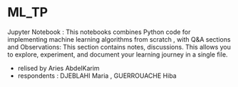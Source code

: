 # ML_TP
Jupyter Notebook : 
  This notebooks combines Python code for implementing machine learning algorithms from scratch  , with   Q&A sections and Observations: This section contains notes, discussions.
  This allows you to explore, experiment, and document your learning journey in a single file.
  - relised by Aries AbdelKarim 
  - respondents : DJEBLAHI Maria , GUERROUACHE Hiba 
